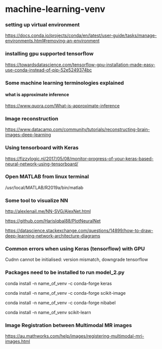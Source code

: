 # machine-learning-venv

### setting up virtual environment 

https://docs.conda.io/projects/conda/en/latest/user-guide/tasks/manage-environments.html#removing-an-environment

### installing gpu supported tensorflow

https://towardsdatascience.com/tensorflow-gpu-installation-made-easy-use-conda-instead-of-pip-52e5249374bc

### Some machine learning terminologies explained

#### what is approximate inference

https://www.quora.com/What-is-approximate-inference


### Image reconstruction

https://www.datacamp.com/community/tutorials/reconstructing-brain-images-deep-learning

### Using tensorboard with Keras

https://fizzylogic.nl/2017/05/08/monitor-progress-of-your-keras-based-neural-network-using-tensorboard/

### Open MATLAB from linux terminal

/usr/local/MATLAB/R2019a/bin/matlab

### Some tool to visualize NN

http://alexlenail.me/NN-SVG/AlexNet.html

https://github.com/HarisIqbal88/PlotNeuralNet

https://datascience.stackexchange.com/questions/14899/how-to-draw-deep-learning-network-architecture-diagrams

### Common errors when using Keras (tensorflow) with GPU

Cudnn cannot be initialised: version mismatch, downgrade tensorflow

### Packages need to be installed to run model_2.py

conda install -n name_of_venv -c conda-forge keras

conda install -n name_of_venv -c conda-forge scikit-image

conda install -n name_of_venv -c conda-forge nibabel

conda install -n name_of_venv scikit-learn

### Image Registration between Multimodal MR images

https://au.mathworks.com/help/images/registering-multimodal-mri-images.html



